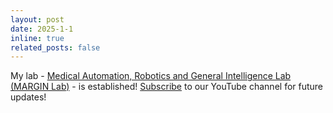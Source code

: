 ```yaml
---
layout: post
date: 2025-1-1
inline: true
related_posts: false
---
```


My lab - [Medical Automation, Robotics and General Intelligence Lab (MARGIN Lab)](https://marginlab.github.io/) - is established! [Subscribe](https://www.youtube.com/@ASUMARGINLab?sub_confirmation=1) to our YouTube channel for future updates!